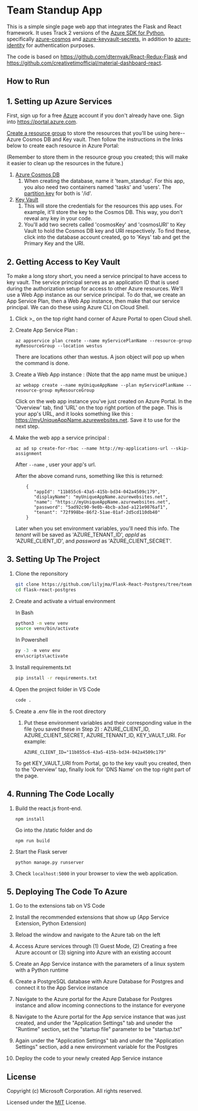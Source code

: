 # Team Standup App  

This is a simple single page web app that integrates the Flask and React framework. It uses Track 2 versions of the [Azure SDK for Python](https://github.com/Azure/azure-sdk-for-python), specifically [azure-cosmos](https://github.com/Azure/azure-sdk-for-python/tree/master/sdk/cosmos/azure-cosmos) and [azure-keyvault-secrets](https://github.com/Azure/azure-sdk-for-python/tree/master/sdk/keyvault/azure-keyvault-secrets), in addition to [azure-identity](https://github.com/Azure/azure-sdk-for-python/tree/master/sdk/identity/azure-identity) for authentication purposes. 


The code is based on https://github.com/dternyak/React-Redux-Flask and https://github.com/creativetimofficial/material-dashboard-react.

## How to Run

## 1. Setting up Azure Services
First, sign up for a free [Azure](https://azure.microsoft.com/en-us/free/) account if you don't already have one. Sign into https://portal.azure.com.

[Create a resource group](https://github.com/lilyjma/azurethings/blob/master/createResourceGroup.md) to store the resources that you'll be using here--Azure Cosmos DB and Key vault. Then follow the instructions in the links below to create each resource in Azure Portal:

(Remember to store them in the resource group you created; this will make it easier to clean up the resources in the future.)

1. [Azure Cosmos DB](https://docs.microsoft.com/en-us/azure/cosmos-db/create-cosmosdb-resources-portal#create-an-azure-cosmos-db-account)
   1. When creating the database, name it 'team_standup'. For this app, you also need two containers named 'tasks' and 'users'. The [partition key](https://docs.microsoft.com/en-us/azure/cosmos-db/partitioning-overview#choose-partitionkey) for both is '/id'. 
2. [Key Vault](https://docs.microsoft.com/en-us/azure/key-vault/quick-create-portal#create-a-vault)
   1. This will store the credentials for the resources this app uses. For example, it'll store the key to the Cosmos DB. This way, you don't reveal any key in your code. 
   2. You'll add two secrets called 'cosmosKey' and 'cosmosURI' to Key Vault to hold the Cosmos DB key and URI respectively. To find these, click into the database account created, go to 'Keys' tab and get the Primary Key and the URI. 

## 2. Getting Access to Key Vault
To make a long story short, you need a service principal to have access to key vault. The service principal serves as an application ID that is used during the authorization setup for access to other Azure resources. We'll use a Web App instance as our service principal. To do that, we create an App Service Plan, then a Web App instance, then make that our service principal. We can do these using Azure CLI on Cloud Shell. 


1. Click >_ on the top right hand corner of Azure Portal to open Cloud shell. 

1. Create App Service Plan : 
   
    ```az appservice plan create --name myServicePlanName --resource-group myResourceGroup --location westus```

    There are locations other than westus. A json object will pop up when the command is done. 

2. Create a Web App instance : (Note that the app name must be unique.)

    ```az webapp create --name myUniqueAppName --plan myServicePlanName --resource-group myResourceGroup```

    Click on the web app instance you've just created on Azure Portal. In the 'Overview' tab, find 'URL' on the top right portion of the page. This is your app's URL, and it looks something like this : https://myUniqueAppName.azurewebsites.net. Save it to use for the next step.

3. Make the web app a service principal : 
    
    ```az ad sp create-for-rbac --name http://my-applications-url --skip-assignment```

    After ```--name``` , user your app's url.

    After the above comand runs, something like this is returned: 
    ```
        {
           "appId": "11b855c6-43a5-415b-bd34-042a4509c179",
           "displayName": "myUniqueAppName.azurewebsites.net",
           "name": "https://myUniqueAppName.azurewebsites.net",
           "password": "5ad92c90-9e0b-4bcb-a3ad-a121e9076af1",
           "tenant": "72f998be-86f2-51ae-01af-2d5cd110db40"
        }
    ```

    Later when you set environment variables, you'll need this info. The *tenant* will be saved as 'AZURE_TENANT_ID', *appId* as 'AZURE_CLIENT_ID', and *password* as 'AZURE_CLIENT_SECRET'. 

    

## 3. Setting Up The Project

1. Clone the reponsitory
   ```bash
   git clone https://github.com/lilyjma/Flask-React-Postgres/tree/team_standup_app_cosmos
   cd flask-react-postgres
   ```

2. Create and activate a virtual environment

   In Bash
   ```bash
   python3 -m venv venv
   source venv/bin/activate
   ```

   In Powershell
   ```Powershell
   py -3 -m venv env
   env\scripts\activate
   ```

3. Install requirements.txt
   ```bash
   pip install -r requirements.txt
   ```

4. Open the project folder in VS Code
   ```bash
   code .
   ```

5. Create a .env file in the root directory
   1. Put these environment variables and their corresponding value in the file (you saved these in Step 2) : AZURE_CLIENT_ID, AZURE_CLIENT_SECRET, AZURE_TENANT_ID, KEY_VAULT_URI. For example: 
   
        ```AZURE_CLIENT_ID="11b855c6-43a5-415b-bd34-042a4509c179"```

    To get KEY_VAULT_URI from Portal, go to the key vault you created, then to the 'Overview' tap, finally look for 'DNS Name' on the top right part of the page.

## 4. Running The Code Locally

1. Build the react.js front-end.
   ```
   npm install
   ```
    Go into the /static folder and do

    ```
    npm run build
    ```
    


2. Start the Flask server
   ```
   python manage.py runserver
   ```
4. Check ```localhost:5000``` in your browser to view the web application.

## 5. Deploying The Code To Azure

1. Go to the extensions tab on VS Code

2. Install the recommended extensions that show up (App Service Extension, Python Extension)

3. Reload the window and navigate to the Azure tab on the left

4. Access Azure services through (1) Guest Mode, (2) Creating a free Azure account or (3) signing into Azure with an existing account

5. Create an App Service instance with the parameters of a linux system with a Python runtime

6. Create a PostgreSQL database with Azure Database for Postgres and connect it to the App Service instance

7. Navigate to the Azure portal for the Azure Database for Postgres instance and allow incoming connections to the instance for everyone 

8. Navigate to the Azure portal for the App service instance that was just created, and under the "Application Settings" tab and uneder the "Runtime" section, set the "startup file" parameter to be "startup.txt"

9. Again under the "Application Settings" tab and under the "Application Settings" section, add a new environment variable for the Postgres 

10. Deploy the code to your newly created App Service instance

## License

Copyright (c) Microsoft Corporation. All rights reserved.

Licensed under the [MIT](LICENSE.txt) License.
